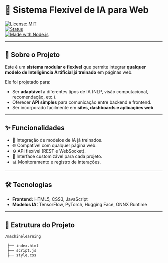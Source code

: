 # 🤖 Sistema Flexível de IA para Web  

[![License: MIT](https://img.shields.io/badge/License-MIT-yellow.svg)](LICENSE)  
[![Status](https://img.shields.io/badge/status-active-success.svg)]()   
[![Made with Node.js](https://img.shields.io/badge/Made%20with-Node.js-green.svg)]()  

---

## 📌 Sobre o Projeto  
Este é um **sistema modular e flexível** que permite integrar **qualquer modelo de Inteligência Artificial já treinado** em páginas web.  

Ele foi projetado para:  
- Ser **adaptável** a diferentes tipos de IA (NLP, visão computacional, recomendação, etc.).  
- Oferecer **API simples** para comunicação entre backend e frontend.  
- Ser incorporado facilmente em **sites, dashboards e aplicações web**.  

---

## ✨ Funcionalidades  
- 🔌 Integração de modelos de IA já treinados.  
- 🌐 Compatível com qualquer página web.  
- ⚙️ API flexível (REST e WebSocket).  
- 🎨 Interface customizável para cada projeto.  
- 📊 Monitoramento e registro de interações.  

---

## 🛠️ Tecnologias  
- **Frontend:** HTML5, CSS3, JavaScript   
- **Modelos IA:** TensorFlow, PyTorch, Hugging Face, ONNX Runtime  

---

## 📂 Estrutura do Projeto  
```bash
/machinelearning
     
 ├── index.html
 ├── script.js
 ├── style.css

